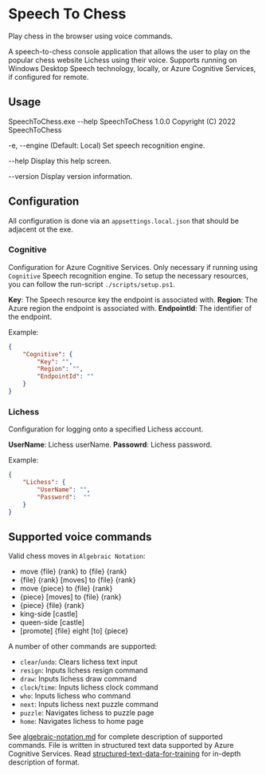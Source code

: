 # Speech To Chess

Play chess in the browser using voice commands.

A speech-to-chess console application that allows the user to play on the popular chess website Lichess using their voice. Supports running on Windows Desktop Speech technology, locally, or Azure Cognitive Services, if configured for remote.

## Usage

SpeechToChess.exe --help
SpeechToChess 1.0.0
Copyright (C) 2022 SpeechToChess

  -e, --engine    (Default: Local) Set speech recognition engine.

  --help          Display this help screen.

  --version       Display version information.


## Configuration

All configuration is done via an ```appsettings.local.json``` that should be adjacent ot the exe.

### **Cognitive**

Configuration for Azure Cognitive Services. Only necessary if running using ```Cognitive``` Speech recognition engine. To setup the necessary resources, you can follow the run-script ```./scripts/setup.ps1```.

**Key**: The Speech resource key the endpoint is associated with.
**Region**: The Azure region the endpoint is associated with.
**EndpointId**: The identifier of the endpoint.

Example:

```json
{
    "Cognitive": {
        "Key": "",
        "Region": "",
        "EndpointId": ""
    }
}
```

### **Lichess**

Configuration for logging onto a specified Lichess account.

**UserName**: Lichess userName.
**Passowrd**: Lichess password.

Example:
```json
{
    "Lichess": {
        "UserName": "",
        "Password":  ""
    }
}
```

## Supported voice commands

Valid chess moves in ```Algebraic Notation```:
* move {file} {rank} to {file} {rank}
* {file} {rank} [moves] to {file} {rank}
* move {piece} to {file} {rank}
* {piece} [moves] to {file} {rank}
* {piece} {file} {rank}
* king-side [castle]
* queen-side [castle]
* [promote] {file} eight [to] {piece}

A number of other commands are supported:
* ```clear```/```undo```: Clears lichess text input
* ```resign```: Inputs lichess resign command
* ```draw```: Inputs lichess draw command
* ```clock```/```time```: Inputs lichess clock command
* ```who```: Inputs lichess who command
* ```next```: Inputs lichess next puzzle command
* ```puzzle```: Navigates lichess to puzzle page
* ```home```: Navigates lichess to home page

See [algebraic-notation.md](./config/algebraic-notation.md) for complete description of supported commands. File is written in structured text data supported by Azure Cognitive Services. Read [structured-text-data-for-training](https://learn.microsoft.com/en-us/azure/cognitive-services/speech-service/how-to-custom-speech-test-and-train#structured-text-data-for-training) for in-depth description of format.